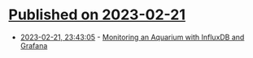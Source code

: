 # [Published on 2023-02-21](index.md)

* [2023-02-21, 23:43:05](https://lobste.rs/s/maytbn/monitoring_aquarium_with_influxdb) - [Monitoring an Aquarium with InfluxDB and Grafana](https://www.bentasker.co.uk/posts/blog/house-stuff/monitoring-a-fishtank-with-influxdb-and-grafana.html)
